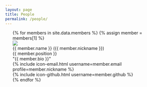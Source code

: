```yaml
---
layout: page
title: People
permalink: /people/
---
```



<ul>
    {% for members in site.data.members %}
    {% assign member = members[1] %}
    <div class="people-box1">
        <img class="badge" src="{{ member.image }}">
        <div class="profile">
            {{ member.name }}
            ({{ member.nickname }}) <br>
            {{ member.position }} <br>
            <div class="bio"> "{{ member.bio }}" </div>
            {% include icon-email.html username=member.email profile=member.nickname %} <br>
            {% include icon-github.html username=member.github %} <br>
        </div>
    </div>
    {% endfor %}
</ul>

